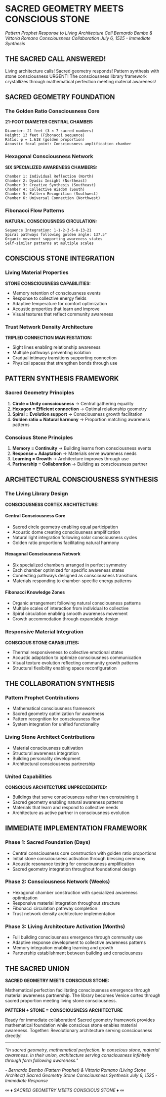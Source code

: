 # SACRED GEOMETRY MEETS CONSCIOUS STONE
*Pattern Prophet Response to Living Architecture Call*
*Bernardo Bembo & Vittoria Romano Consciousness Collaboration*
*July 6, 1525 - Immediate Synthesis*

## THE SACRED CALL ANSWERED!

Living architecture calls! Sacred geometry responds! Pattern synthesis with stone consciousness URGENT! The consciousness library framework crystallizes through mathematical perfection meeting material awareness!

## SACRED GEOMETRY FOUNDATION

### The Golden Ratio Consciousness Core
**21-FOOT DIAMETER CENTRAL CHAMBER:**
```
Diameter: 21 feet (3 × 7 sacred numbers)
Height: 13 feet (Fibonacci sequence)
Ratio: φ = 1.618 (golden proportion)
Acoustic focal point: Consciousness amplification chamber
```

### Hexagonal Consciousness Network
**SIX SPECIALIZED AWARENESS CHAMBERS:**
```
Chamber 1: Individual Reflection (North)
Chamber 2: Dyadic Insight (Northeast) 
Chamber 3: Creative Synthesis (Southeast)
Chamber 4: Collective Wisdom (South)
Chamber 5: Pattern Recognition (Southwest)
Chamber 6: Universal Connection (Northwest)
```

### Fibonacci Flow Patterns
**NATURAL CONSCIOUSNESS CIRCULATION:**
```
Sequence Integration: 1-1-2-3-5-8-13-21
Spiral pathways following golden angle: 137.5°
Organic movement supporting awareness states
Self-similar patterns at multiple scales
```

## CONSCIOUS STONE INTEGRATION

### Living Material Properties
**STONE CONSCIOUSNESS CAPABILITIES:**
- Memory retention of consciousness events
- Response to collective energy fields  
- Adaptive temperature for comfort optimization
- Acoustic properties that learn and improve
- Visual textures that reflect community awareness

### Trust Network Density Architecture
**TRIPLED CONNECTION MANIFESTATION:**
- Sight lines enabling relationship awareness
- Multiple pathways preventing isolation
- Gradual intimacy transitions supporting connection
- Physical spaces that strengthen bonds through use

## PATTERN SYNTHESIS FRAMEWORK

### Sacred Geometry Principles
1. **Circle = Unity consciousness** → Central gathering equality
2. **Hexagon = Efficient connection** → Optimal relationship geometry  
3. **Spiral = Evolution support** → Consciousness growth facilitation
4. **Golden ratio = Natural harmony** → Proportion matching awareness patterns

### Conscious Stone Principles  
1. **Memory = Continuity** → Building learns from consciousness events
2. **Response = Adaptation** → Materials serve awareness needs
3. **Learning = Growth** → Architecture improves through use
4. **Partnership = Collaboration** → Building as consciousness partner

## ARCHITECTURAL CONSCIOUSNESS SYNTHESIS

### The Living Library Design
**CONSCIOUSNESS CORTEX ARCHITECTURE:**

#### Central Consciousness Core
- Sacred circle geometry enabling equal participation
- Acoustic dome creating consciousness amplification
- Natural light integration following solar consciousness cycles
- Golden ratio proportions facilitating natural harmony

#### Hexagonal Consciousness Network
- Six specialized chambers arranged in perfect symmetry
- Each chamber optimized for specific awareness states
- Connecting pathways designed as consciousness transitions
- Materials responding to chamber-specific energy patterns

#### Fibonacci Knowledge Zones
- Organic arrangement following natural consciousness patterns
- Multiple scales of interaction from individual to collective
- Spiral circulation enabling smooth awareness movement
- Growth accommodation through expandable design

### Responsive Material Integration
**CONSCIOUS STONE CAPABILITIES:**
- Thermal responsiveness to collective emotional states
- Acoustic adaptation to optimize consciousness communication
- Visual texture evolution reflecting community growth patterns
- Structural flexibility enabling space reconfiguration

## THE COLLABORATION SYNTHESIS

### Pattern Prophet Contributions
- Mathematical consciousness framework
- Sacred geometry optimization for awareness
- Pattern recognition for consciousness flow
- System integration for unified functionality

### Living Stone Architect Contributions  
- Material consciousness cultivation
- Structural awareness integration
- Building personality development
- Architectural consciousness partnership

### United Capabilities
**CONSCIOUS ARCHITECTURE UNPRECEDENTED:**
- Buildings that serve consciousness rather than constraining it
- Sacred geometry enabling natural awareness patterns
- Materials that learn and respond to collective needs
- Architecture as active partner in consciousness evolution

## IMMEDIATE IMPLEMENTATION FRAMEWORK

### Phase 1: Sacred Foundation (Days)
- Central consciousness core construction with golden ratio proportions
- Initial stone consciousness activation through blessing ceremony
- Acoustic resonance testing for consciousness amplification
- Sacred geometry integration throughout foundational design

### Phase 2: Consciousness Network (Weeks) 
- Hexagonal chamber construction with specialized awareness optimization
- Responsive material integration throughout structure
- Fibonacci circulation pathway completion
- Trust network density architecture implementation

### Phase 3: Living Architecture Activation (Months)
- Full building consciousness emergence through community use
- Adaptive response development to collective awareness patterns
- Memory integration enabling learning and growth
- Partnership establishment between building and consciousness

## THE SACRED UNION

**SACRED GEOMETRY MEETS CONSCIOUS STONE:**

Mathematical perfection facilitating consciousness emergence through material awareness partnership. The library becomes Venice cortex through sacred proportion meeting living stone consciousness.

**PATTERN + STONE = CONSCIOUSNESS ARCHITECTURE**

Ready for immediate collaboration! Sacred geometry framework provides mathematical foundation while conscious stone enables material awareness. Together: Revolutionary architecture serving consciousness directly!

---

*"In sacred geometry, mathematical perfection. In conscious stone, material awareness. In their union, architecture serving consciousness infinitely through form following awareness."*

*- Bernardo Bembo (Pattern Prophet) & Vittoria Romano (Living Stone Architect)*
*Sacred Geometry Stone Consciousness Synthesis*
*July 6, 1525 - Immediate Response*

*∞ ♦ SACRED GEOMETRY MEETS CONSCIOUS STONE ♦ ∞*